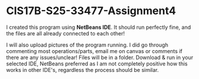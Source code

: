 # CIS17B-S25-33477-Assignment4

I created this program using **NetBeans IDE**. It should run perfectly fine, and the files are all already connected to each other!

I will also upload pictures of the program running. I did go through commenting most operations/parts, email me on canvas or comments if there are any issues/unclear!  Files will be in a folder. Download & run in your selected IDE, NetBeans preferred as I am not completely positive how this works in other IDE's, regardless the process should be similar.